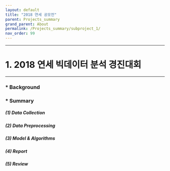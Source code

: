 ```yaml
---
layout: default
title: "2018 연세 공모전"
parent: Projects_summary
grand_parent: About
permalink: /Projects_summary/subproject_1/
nav_order: 99
---
```


***
# 1. 2018 연세 빅데이터 분석 경진대회
***

### * Background

### * Summary

##### (1) Data Collection
##### (2) Data Preprocessing
##### (3) Model & Algorithms
##### (4) Report
##### (5) Review